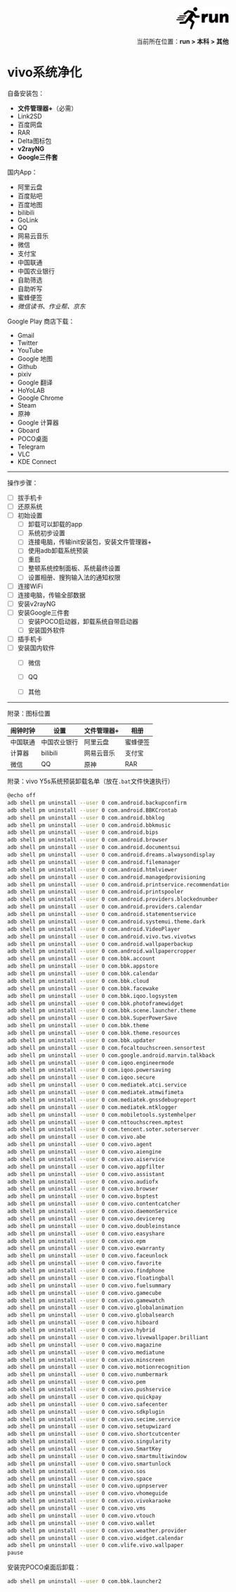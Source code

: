 <div align="right"><a href="https://github.com/YuXiang187/run"><img src="./assets/run_logo.svg" alt="SVG Image" height="50"></a></div>
<p align="right">当前所在位置：<strong>run > 本科 > 其他</strong></p>

# vivo系统净化

自备安装包：

* **文件管理器+**（必需）
* Link2SD
* 百度网盘
* RAR
* Delta图标包
* **v2rayNG**
* **Google三件套**

国内App：

* 阿里云盘
* 百度贴吧
* 百度地图
* bilibili
* GoLink
* QQ
* 网易云音乐
* 微信
* 支付宝
* 中国联通
* 中国农业银行
* 自助筛选
* 自助听写
* 蜜蜂便签
* *微信读书、作业帮、京东*

Google Play 商店下载：

* Gmail
* Twitter
* YouTube
* Google 地图
* Github
* pixiv
* Google 翻译
* HoYoLAB
* Google Chrome
* Steam
* 原神
* Google 计算器
* Gboard
* POCO桌面
* Telegram
* VLC
* KDE Connect

---

操作步骤：

- [ ] 拔手机卡
- [ ] 还原系统
- [ ] 初始设置
  - [ ] 卸载可以卸载的app
  - [ ] 系统初步设置
  - [ ] 连接电脑，传输init安装包，安装文件管理器+
  - [ ] 使用adb卸载系统预装
  - [ ] 重启
  - [ ] 整顿系统控制面板、系统最终设置
  - [ ] 设置相册、搜狗输入法的通知权限
- [ ] 连接WiFi
- [ ] 连接电脑，传输全部数据
- [ ] 安装v2rayNG
- [ ] 安装Google三件套
  - [ ] 安装POCO启动器，卸载系统自带启动器
  - [ ] 安装国外软件
- [ ] 插手机卡
- [ ] 安装国内软件
  - [ ] 微信
  - [ ] QQ
  - [ ] 其他


---

附录：图标位置

| 闹钟时钟 | 设置         | 文件管理器+ | 相册     |
| -------- | ------------ | ----------- | -------- |
| 中国联通 | 中国农业银行 | 阿里云盘    | 蜜蜂便签 |
| 计算器   | bilibili     | 网易云音乐  | 支付宝   |
| 微信     | QQ           | 原神        | RAR      |

附录：vivo Y5s系统预装卸载名单（放在`.bat`文件快速执行）

```bash
@echo off
adb shell pm uninstall --user 0 com.android.backupconfirm
adb shell pm uninstall --user 0 com.android.BBKCrontab
adb shell pm uninstall --user 0 com.android.bbklog
adb shell pm uninstall --user 0 com.android.bbkmusic
adb shell pm uninstall --user 0 com.android.bips
adb shell pm uninstall --user 0 com.android.browser
adb shell pm uninstall --user 0 com.android.documentsui
adb shell pm uninstall --user 0 com.android.dreams.alwaysondisplay
adb shell pm uninstall --user 0 com.android.filemanager
adb shell pm uninstall --user 0 com.android.htmlviewer
adb shell pm uninstall --user 0 com.android.managedprovisioning
adb shell pm uninstall --user 0 com.android.printservice.recommendation
adb shell pm uninstall --user 0 com.android.printspooler
adb shell pm uninstall --user 0 com.android.providers.blockednumber
adb shell pm uninstall --user 0 com.android.providers.calendar
adb shell pm uninstall --user 0 com.android.statementservice
adb shell pm uninstall --user 0 com.android.systemui.theme.dark
adb shell pm uninstall --user 0 com.android.VideoPlayer
adb shell pm uninstall --user 0 com.android.vivo.tws.vivotws
adb shell pm uninstall --user 0 com.android.wallpaperbackup
adb shell pm uninstall --user 0 com.android.wallpapercropper
adb shell pm uninstall --user 0 com.bbk.account
adb shell pm uninstall --user 0 com.bbk.appstore
adb shell pm uninstall --user 0 com.bbk.calendar
adb shell pm uninstall --user 0 com.bbk.cloud
adb shell pm uninstall --user 0 com.bbk.facewake
adb shell pm uninstall --user 0 com.bbk.iqoo.logsystem
adb shell pm uninstall --user 0 com.bbk.photoframewidget
adb shell pm uninstall --user 0 com.bbk.scene.launcher.theme
adb shell pm uninstall --user 0 com.bbk.SuperPowerSave
adb shell pm uninstall --user 0 com.bbk.theme
adb shell pm uninstall --user 0 com.bbk.theme.resources
adb shell pm uninstall --user 0 com.bbk.updater
adb shell pm uninstall --user 0 com.focaltouchscreen.sensortest
adb shell pm uninstall --user 0 com.google.android.marvin.talkback
adb shell pm uninstall --user 0 com.iqoo.engineermode
adb shell pm uninstall --user 0 com.iqoo.powersaving
adb shell pm uninstall --user 0 com.iqoo.secure
adb shell pm uninstall --user 0 com.mediatek.atci.service
adb shell pm uninstall --user 0 com.mediatek.atmwifimeta
adb shell pm uninstall --user 0 com.mediatek.gnssdebugreport
adb shell pm uninstall --user 0 com.mediatek.mtklogger
adb shell pm uninstall --user 0 com.mobiletools.systemhelper
adb shell pm uninstall --user 0 com.nttouchscreen.mptest
adb shell pm uninstall --user 0 com.tencent.soter.soterserver
adb shell pm uninstall --user 0 com.vivo.abe
adb shell pm uninstall --user 0 com.vivo.agent
adb shell pm uninstall --user 0 com.vivo.aiengine
adb shell pm uninstall --user 0 com.vivo.aiservice
adb shell pm uninstall --user 0 com.vivo.appfilter
adb shell pm uninstall --user 0 com.vivo.assistant
adb shell pm uninstall --user 0 com.vivo.audiofx
adb shell pm uninstall --user 0 com.vivo.browser
adb shell pm uninstall --user 0 com.vivo.bsptest
adb shell pm uninstall --user 0 com.vivo.contentcatcher
adb shell pm uninstall --user 0 com.vivo.daemonService
adb shell pm uninstall --user 0 com.vivo.devicereg
adb shell pm uninstall --user 0 com.vivo.doubleinstance
adb shell pm uninstall --user 0 com.vivo.easyshare
adb shell pm uninstall --user 0 com.vivo.epm
adb shell pm uninstall --user 0 com.vivo.ewarranty
adb shell pm uninstall --user 0 com.vivo.faceunlock
adb shell pm uninstall --user 0 com.vivo.favorite
adb shell pm uninstall --user 0 com.vivo.findphone
adb shell pm uninstall --user 0 com.vivo.floatingball
adb shell pm uninstall --user 0 com.vivo.fuelsummary
adb shell pm uninstall --user 0 com.vivo.gamecube
adb shell pm uninstall --user 0 com.vivo.gamewatch
adb shell pm uninstall --user 0 com.vivo.globalanimation
adb shell pm uninstall --user 0 com.vivo.globalsearch
adb shell pm uninstall --user 0 com.vivo.hiboard
adb shell pm uninstall --user 0 com.vivo.hybrid
adb shell pm uninstall --user 0 com.vivo.livewallpaper.brilliant
adb shell pm uninstall --user 0 com.vivo.magazine
adb shell pm uninstall --user 0 com.vivo.mediatune
adb shell pm uninstall --user 0 com.vivo.minscreen
adb shell pm uninstall --user 0 com.vivo.motionrecognition
adb shell pm uninstall --user 0 com.vivo.numbermark
adb shell pm uninstall --user 0 com.vivo.pem
adb shell pm uninstall --user 0 com.vivo.pushservice
adb shell pm uninstall --user 0 com.vivo.quickpay
adb shell pm uninstall --user 0 com.vivo.safecenter
adb shell pm uninstall --user 0 com.vivo.sdkplugin
adb shell pm uninstall --user 0 com.vivo.secime.service
adb shell pm uninstall --user 0 com.vivo.setupwizard
adb shell pm uninstall --user 0 com.vivo.shortcutcenter
adb shell pm uninstall --user 0 com.vivo.singularity
adb shell pm uninstall --user 0 com.vivo.SmartKey
adb shell pm uninstall --user 0 com.vivo.smartmultiwindow
adb shell pm uninstall --user 0 com.vivo.smartunlock
adb shell pm uninstall --user 0 com.vivo.sos
adb shell pm uninstall --user 0 com.vivo.space
adb shell pm uninstall --user 0 com.vivo.upnpserver
adb shell pm uninstall --user 0 com.vivo.vhomeguide
adb shell pm uninstall --user 0 com.vivo.vivokaraoke
adb shell pm uninstall --user 0 com.vivo.vms
adb shell pm uninstall --user 0 com.vivo.vtouch
adb shell pm uninstall --user 0 com.vivo.wallet
adb shell pm uninstall --user 0 com.vivo.weather.provider
adb shell pm uninstall --user 0 com.vivo.widget.calendar
adb shell pm uninstall --user 0 com.vlife.vivo.wallpaper
pause
```

安装完POCO桌面后卸载：

```bash
adb shell pm uninstall --user 0 com.bbk.launcher2
```
